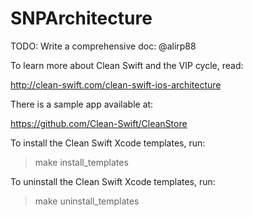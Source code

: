 # SNPArchitecture

<!--[![CI Status](http://img.shields.io/travis/behdad-keynejad/SNPArchitecture.svg?style=flat)](https://travis-ci.org/behdad-keynejad/SNPArchitecture)-->
<!--[![Version](https://img.shields.io/cocoapods/v/SNPArchitecture.svg?style=flat)](http://cocoapods.org/pods/SNPArchitecture)-->
<!--[![License](https://img.shields.io/cocoapods/l/SNPArchitecture.svg?style=flat)](http://cocoapods.org/pods/SNPArchitecture)-->
<!--[![Platform](https://img.shields.io/cocoapods/p/SNPArchitecture.svg?style=flat)](http://cocoapods.org/pods/SNPArchitecture)-->

<!--## Example-->
<!---->
<!--To run the example project, clone the repo, and run `pod install` from the Example directory first.-->
<!---->
<!--## Requirements-->
<!---->
<!--## Installation-->
<!---->
<!--SNPArchitecture is available through [CocoaPods](http://cocoapods.org). To install-->
<!--it, simply add the following line to your Podfile:-->
<!---->
<!--```ruby-->
<!--pod 'SNPArchitecture'-->
<!--```-->
<!---->
<!--## Author-->
<!---->
<!--behdad-keynejad, behdad.keynejad@gmail.com-->
<!---->
<!--## License-->

<!--SNPArchitecture is available under the MIT license. See the LICENSE file for more info.-->

TODO: Write a comprehensive doc: @alirp88

To learn more about Clean Swift and the VIP cycle, read:

http://clean-swift.com/clean-swift-ios-architecture

There is a sample app available at:

https://github.com/Clean-Swift/CleanStore

To install the Clean Swift Xcode templates, run:

> make install_templates

To uninstall the Clean Swift Xcode templates, run:

> make uninstall_templates
